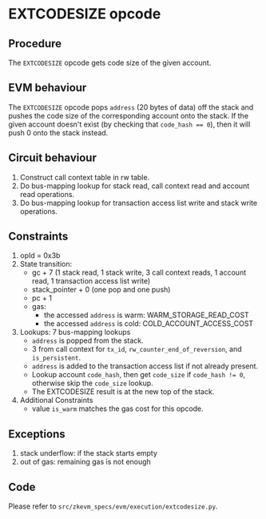 # EXTCODESIZE opcode

## Procedure

The `EXTCODESIZE` opcode gets code size of the given account.

## EVM behaviour

The `EXTCODESIZE` opcode pops `address` (20 bytes of data) off the stack and
pushes the code size of the corresponding account onto the stack. If the given
account doesn't exist (by checking that `code_hash == 0`), then it will push 0
onto the stack instead.

## Circuit behaviour

1. Construct call context table in rw table.
2. Do bus-mapping lookup for stack read, call context read and account read
   operations.
3. Do bus-mapping lookup for transaction access list write and stack write
   operations.

## Constraints

1. opId = 0x3b
2. State transition:
   - gc + 7 (1 stack read, 1 stack write, 3 call context reads, 1 account read,
     1 transaction access list write)
   - stack_pointer + 0 (one pop and one push)
   - pc + 1
   - gas:
     - the accessed `address` is warm: WARM_STORAGE_READ_COST
     - the accessed `address` is cold: COLD_ACCOUNT_ACCESS_COST
3. Lookups: 7 bus-mapping lookups
   - `address` is popped from the stack.
   - 3 from call context for `tx_id`, `rw_counter_end_of_reversion`, and
     `is_persistent`.
   - `address` is added to the transaction access list if not already present.
   - Lookup account `code_hash`, then get `code_size` if `code_hash != 0`, 
     otherwise skip the `code_size` lookup.
   - The EXTCODESIZE result is at the new top of the stack.
4. Additional Constraints
   - value `is_warm` matches the gas cost for this opcode.

## Exceptions

1. stack underflow: if the stack starts empty
2. out of gas: remaining gas is not enough

## Code

Please refer to `src/zkevm_specs/evm/execution/extcodesize.py`.
